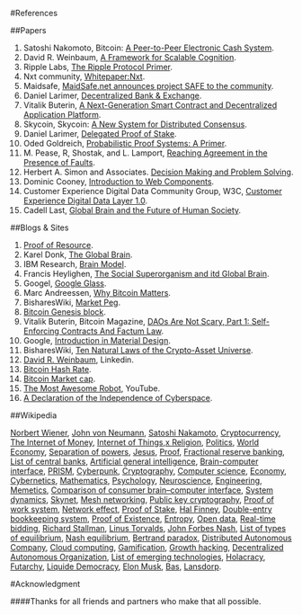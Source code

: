 #References

##Papers

1. Satoshi Nakomoto, Bitcoin: [A Peer-to-Peer Electronic Cash System](https://bitcoin.org/bitcoin.pdf).
2. David R. Weinbaum, [A Framework for Scalable Cognition](https://fe5f942c-a-62cb3a1a-s-sites.googlegroups.com/site/gbialternative1/A%20framework%20for%20scalable%20cognition.pdf?attachauth=ANoY7croa561jmt7AVrbC_diPR2tdh0vi1thG3RK3I2bgvz0Rg8GrU-aZDXcIjFu7yhjubrTF6abnbx-zx7qgK5qo_nvWeSdGXm_t2jmta9kFcme4LUKTn4VELB-vpPEhzwo9zNzE0ghjUOTVS83fXo-QzdGQsCXWOKGp8cXOGxtnQECFvSCmsdjLlST-AEjl5sg-HFKrL3PhyB6BsOqpqAmKcy8z_Hq-PuMj23a3cUGWundFKIilivYGpl6ISQAs1x1kMUyRqW-&attredirects=2).
3. Ripple Labs, [The Ripple Protocol Primer](https://ripple.com/ripple_primer.pdf).
4. Nxt community, [Whitepaper:Nxt](http://wiki.nxtcrypto.org/wiki/Whitepaper:Nxt).
5. Maidsafe, [MaidSafe.net announces project SAFE to the community](https://github.com/maidsafe/Whitepapers/blob/master/Project-Safe.md).
6. Daniel Larimer, [Decentralized Bank & Exchange](https://docs.google.com/document/d/1RLcjSXWuU9vBJzzqLEXVACSCdn8zXKTTJRN_LfoCjNY/edit).
7. Vitalik Buterin, [A Next-Generation Smart Contract and Decentralized Application Platform](https://github.com/ethereum/wiki/wiki/White-Paper).
8. Skycoin, Skycoin: [A New System for Distributed Consensus](https://github.com/ethereum/wiki/wiki/White-Paper).
9. Daniel Larimer, [Delegated Proof of Stake](http://bitshares.org/delegated-proof-of-stake/).
10. Oded Goldreich, [Probabilistic Proof Systems: A Primer](http://www.wisdom.weizmann.ac.il/~oded/PS/pps5.pdf).
11. M. Pease, R, Shostak, and L. Lamport, [Reaching Agreement in the Presence of Faults](http://research.microsoft.com/en-us/um/people/lamport/pubs/reaching.pdf).
12. Herbert A. Simon and Associates. [Decision Making and Problem Solving](http://www.dieoff.org/page163.htm).
13. Dominic Cooney, [Introduction to Web Components](http://www.dieoff.org/page163.htm).
14. Customer Experience Digital Data Community Group, W3C, [Customer Experience Digital Data Layer 1.0](http://www.w3.org/2013/12/ceddl-201312.pdf).
15. Cadell Last, [Global Brain and the Future of Human Society](http://cadelllast.files.wordpress.com/2012/12/last-c-2014-global-brain-and-the-future-of-human-society2.pdf).

##Blogs & Sites

1. [Proof of Resource](https://www.maidsafe.org/t/proof-of-resource-formal-specification/519).
2. Karel Donk, [The Global Brain](http://blog.kareldonk.com/the-global-brain/).
3. IBM Research, [Brain Model](http://researchweb.watson.ibm.com/cognitive-computing/neurosynaptic-chips.shtml#fbid=R2wNdgTMMzw).
4. Francis Heylighen, [The Social Superorganism and itd Global Brain](http://pespmc1.vub.ac.be/SUPORGLI.html).
5. Googel, [Google Glass](http://www.google.com/glass/start/).
6. Marc Andreessen, [Why Bitcoin Matters](http://blog.pmarca.com/2014/01/22/why-bitcoin-matters/).
7. BisharesWiki, [Market Peg](http://wiki.bitshares.org/index.php/Market_Peg).
8. [Bitcoin Genesis block](https://en.bitcoin.it/wiki/Genesis_block).
9. Vitalik Buterin, Bitcoin Magazine, [DAOs Are Not Scary, Part 1: Self-Enforcing Contracts And Factum Law](http://bitcoinmagazine.com/10468/daos-scary-part-1-self-enforcing-contracts-factum-law/).
10. Google, [Introduction in Material Design](http://www.google.com/design/spec/material-design/introduction.html).
11. BisharesWiki, [Ten Natural Laws of the Crypto-Asset Universe](http://wiki.bitshares.org/index.php/Ten_Natural_Laws_of_the_Crypto-Asset_Universe).
12. [David R. Weinbaum](http://be.linkedin.com/in/weaver9), Linkedin.
13. [Bitcoin Hash Rate](https://blockchain.info/charts/hash-rate?timespan=all&showDataPoints=false&daysAverageString=1&show_header=true&scale=0&address=).
14. [Bitcoin Market cap](https://blockchain.info/charts/market-cap?timespan=all&showDataPoints=false&daysAverageString=1&show_header=true&scale=0&address=).
15. [The Most Awesome Robot](http://www.youtube.com/watch?v=S5AnWzjHtWA), YouTube.
16. [A Declaration of the Independence of Cyberspace](https://projects.eff.org/~barlow/Declaration-Final.html).

##Wikipedia

[Norbert Wiener](https://en.wikipedia.org/wiki/Norbert_Wiener), [John von Neumann](https://en.wikipedia.org/wiki/John_von_Neumann), [Satoshi Nakamoto](http://en.wikipedia.org/wiki/Satoshi_Nakamoto), [Cryptocurrency](http://en.wikipedia.org/wiki/Cryptocurrency), [The Internet of Money](http://startupboy.com/2013/11/07/bitcoin-the-internet-of-money/), [Internet of Things](http://en.wikipedia.org/wiki/Internet_of_Things),[х Religion](http://en.wikipedia.org/wiki/Religion), [Politics](http://en.wikipedia.org/wiki/Politics), [World Economy](http://en.wikipedia.org/wiki/World_economy), [Separation of powers](http://en.wikipedia.org/wiki/Separation_of_powers), [Jesus](https://en.wikipedia.org/wiki/Jesus), [Proof](https://en.wikipedia.org/wiki/Proof_(truth)), [Fractional reserve banking](http://en.wikipedia.org/wiki/Fractional_reserve_banking), [List of central banks](https://en.wikipedia.org/wiki/List_of_central_banks), [Artificial general intelligence](https://en.wikipedia.org/wiki/Artificial_general_intelligence), [Brain-computer interface](http://en.wikipedia.org/wiki/Brain%E2%80%93computer_interface), [PRISM](http://en.wikipedia.org/wiki/PRISM_(surveillance_program)), [Cyberpunk](http://en.wikipedia.org/wiki/Cyberpunk), [Cryptography](http://en.wikipedia.org/wiki/Cryptography), [Computer science](http://en.wikipedia.org/wiki/Computer_science), [Economy](http://en.wikipedia.org/wiki/Economy), [Cybernetics](http://en.wikipedia.org/wiki/Cybernetics), [Mathematics](http://en.wikipedia.org/wiki/Mathematics), [Psychology](http://en.wikipedia.org/wiki/Psychology), [Neuroscience](http://en.wikipedia.org/wiki/Neuroscience), [Engineering](http://en.wikipedia.org/wiki/Engineering), [Memetics](http://en.wikipedia.org/wiki/Memetics), [Comparison of consumer brain–computer interface](http://en.wikipedia.org/wiki/Comparison_of_consumer_brain%E2%80%93computer_interfaces), [System dynamics](http://en.wikipedia.org/wiki/System_dynamics), [Skynet](http://en.wikipedia.org/wiki/Skynet_(Terminator)), [Mesh networking](http://en.wikipedia.org/wiki/Mesh_networking), [Public key cryptography](http://en.wikipedia.org/wiki/Public-key_cryptography), [Proof of work system](http://en.wikipedia.org/wiki/Proof-of-work_system), [Network effect](http://en.wikipedia.org/wiki/Network_effect), [Proof of Stake](https://en.bitcoin.it/wiki/Proof_of_Stake), [Hal Finney](http://en.wikipedia.org/wiki/Hal_Finney_(cypherpunk)), [Double-entry bookkeeping system](http://en.wikipedia.org/wiki/Double-entry_bookkeeping_system), [Proof of Existence](http://www.proofofexistence.com/), [Entropy](http://en.wikipedia.org/wiki/Entropy_(information_theory)), [Open data](http://en.wikipedia.org/wiki/Open_data), [Real-time bidding](https://en.wikipedia.org/wiki/Real-time_bidding), [Richard Stallman](http://en.wikipedia.org/wiki/Richard_Stallman), [Linus Torvalds](http://en.wikipedia.org/wiki/Linus_Torvalds), [John Forbes Nash](http://en.wikipedia.org/wiki/John_Forbes_Nash,_Jr.), [List of types of equilibrium](https://en.wikipedia.org/wiki/List_of_types_of_equilibrium), [Nash equilibrium](http://en.wikipedia.org/wiki/Nash_equilibrium), [Bertrand paradox](http://en.wikipedia.org/wiki/Bertrand_paradox_(economics)), [Distributed Autonomous Company](http://wiki.bitshares.org/index.php/Distributed_Autonomous_Company), [Cloud computing](https://en.wikipedia.org/wiki/Cloud_computing), [Gamification](http://en.wikipedia.org/wiki/Gamification), [Growth hacking](http://en.wikipedia.org/wiki/Growth_hacking), [Decentralized Autonomous Organization](http://en.wikipedia.org/wiki/Decentralized_Autonomous_Organization), [List of emerging technologies](https://docs.google.com/a/cyberfund.io/document/d/1u1C8Xl5BXyTD9K_ErO29TwgevjCprY5asVA-RrV1Zo8/edit#), [Holacracy](http://en.wikipedia.org/wiki/Holacracy), [Futarchy](http://en.wikipedia.org/wiki/Futarchy), [Liquide Democracy](http://en.wikipedia.org/wiki/Delegative_democracy), [Elon Musk](http://en.wikipedia.org/wiki/Elon_Musk), [Bas](http://en.wikipedia.org/wiki/Bas_Lansdorp), [Lansdorp](http://en.wikipedia.org/wiki/Bas_Lansdorp).

#Acknowledgment

####Thanks for all friends and partners who make that all possible.